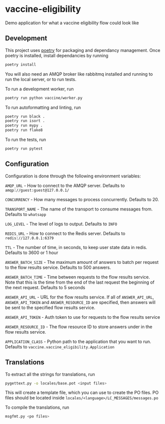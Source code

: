 # vaccine-eligibility
Demo application for what a vaccine eligibility flow could look like

## Development
This project uses [poetry](https://python-poetry.org/docs/) for packaging and dependancy
management. Once poetry is installed, install dependancies by running
```bash
poetry install
```

You will also need an AMQP broker like rabbitmq installed and running to run the local
server, or to run tests.

To run a development worker, run
```bash
poetry run python vaccine/worker.py
```

To run autoformatting and linting, run
```bash
poetry run black .
poetry run isort .
poetry run mypy .
poetry run flake8
```

To run the tests, run
```bash
poetry run pytest
```

## Configuration
Configuration is done through the following environment variables:

`AMQP_URL` - How to connect to the AMQP server. Defaults to
`amqp://guest:guest@127.0.0.1/`

`CONCURRENCY` - How many messages to process concurrently. Defaults to 20.

`TRANSPORT_NAME` - The name of the transport to consume messages from. Defaults to
`whatsapp`

`LOG_LEVEL` - The level of logs to output. Defaults to `INFO`

`REDIS_URL` - How to connect to the Redis server. Defaults to `redis://127.0.0.1:6379`

`TTL` - The number of time, in seconds, to keep user state data in redis. Defaults to
3600 or 1 hour

`ANSWER_BATCH_SIZE` - The maximum amount of answers to batch per request to the flow
results service. Defaults to 500 answers.

`ANSWER_BATCH_TIME` - Time between requests to the flow results service. Note that this
is the time from the end of the last request the beginning of the next request. Defaults
to 5 seconds

`ANSWER_API_URL` - URL for the flow results service. If all of `ANSWER_API_URL`,
`ANSWER_API_TOKEN` and `ANSWER_RESOURCE_ID` are specified, then answers will be sent
to the specified flow results service.

`ANSWER_API_TOKEN` - Auth token to use for requests to the flow results service

`ANSWER_RESOURCE_ID` - The flow resource ID to store answers under in the flow results
service.

`APPLICATION_CLASS` - Python path to the application that you want to run. Defaults to
`vaccine.vaccine_eligibility.Application`


## Translations
To extract all the strings for translations, run
```bash
pygettext.py -o locales/base.pot <input files>
```
This will create a template file, which you can use to create the PO files. PO files
should be located inside `locales/<language>/LC_MESSAGES/messages.po`

To compile the translations, run
```bash
msgfmt.py <po files>
```
